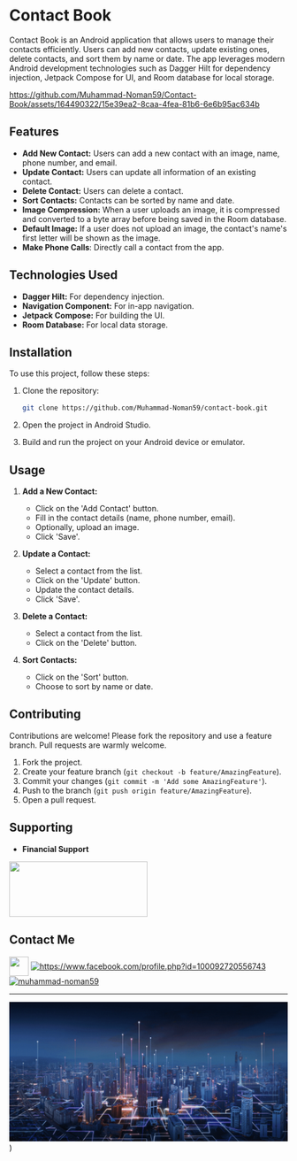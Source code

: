 # Contact Book

Contact Book is an Android application that allows users to manage their contacts efficiently. Users can add new contacts, update existing ones, delete contacts, and sort them by name or date. The app leverages modern Android development technologies such as Dagger Hilt for dependency injection, Jetpack Compose for UI, and Room database for local storage.



https://github.com/Muhammad-Noman59/Contact-Book/assets/164490322/15e39ea2-8caa-4fea-81b6-6e6b95ac634b



## Features

- **Add New Contact:** Users can add a new contact with an image, name, phone number, and email.
- **Update Contact:** Users can update all information of an existing contact.
- **Delete Contact:** Users can delete a contact.
- **Sort Contacts:** Contacts can be sorted by name and date.
- **Image Compression:** When a user uploads an image, it is compressed and converted to a byte array before being saved in the Room database.
- **Default Image:** If a user does not upload an image, the contact's name's first letter will be shown as the image.
- **Make Phone Calls**: Directly call a contact from the app.

## Technologies Used

- **Dagger Hilt:** For dependency injection.
- **Navigation Component:** For in-app navigation.
- **Jetpack Compose:** For building the UI.
- **Room Database:** For local data storage.


## Installation

To use this project, follow these steps:

1. Clone the repository:
    ```sh
    git clone https://github.com/Muhammad-Noman59/contact-book.git
    ```

2. Open the project in Android Studio.

3. Build and run the project on your Android device or emulator.

## Usage

1. **Add a New Contact:**
   - Click on the 'Add Contact' button.
   - Fill in the contact details (name, phone number, email).
   - Optionally, upload an image.
   - Click 'Save'.

2. **Update a Contact:**
   - Select a contact from the list.
   - Click on the 'Update' button.
   - Update the contact details.
   - Click 'Save'.

3. **Delete a Contact:**
   - Select a contact from the list.
   - Click on the 'Delete' button.

4. **Sort Contacts:**
   - Click on the 'Sort' button.
   - Choose to sort by name or date.

## Contributing

Contributions are welcome! Please fork the repository and use a feature branch. Pull requests are warmly welcome.

1. Fork the project.
2. Create your feature branch (`git checkout -b feature/AmazingFeature`).
3. Commit your changes (`git commit -m 'Add some AmazingFeature'`).
4. Push to the branch (`git push origin feature/AmazingFeature`).
5. Open a pull request.

## Supporting
- **Financial Support**
<p align="left">  <a href="https://coindrop.to/muhammad-noman59" target="blank"><img align="center" src="https://github.com/Muhammad-Noman59/Tip-And-Bill-Calculator/assets/164490322/ee086675-e265-4457-a07e-9d2d7ad9e671" height="100" width="250" /></a></p>


## Contact Me

<p align="left">  <a href="https://wa.me/923104881573" target="blank"><img align="center" src="https://seeklogo.com/images/W/whatsapp-icon-logo-BDC0A8063B-seeklogo.com.png" height="35" width="35" /></a> <a href="https://www.facebook.com/profile.php?id=100092720556743&mibextid=ZbWKwL" target="blank"><img align="center" src="https://raw.githubusercontent.com/rahuldkjain/github-profile-readme-generator/master/src/images/icons/Social/facebook.svg" alt="https://www.facebook.com/profile.php?id=100092720556743" height="35" width="35" /></a> <a href="https://linkedin.com/in/muhammad-noman59" target="blank"><img align="center" src="https://raw.githubusercontent.com/rahuldkjain/github-profile-readme-generator/master/src/images/icons/Social/linked-in-alt.svg" alt="muhammad-noman59" height="35" width="35" /></a>

---

 <img alt="gfi" src="https://github.com/Muhammad-Noman59/Muhammad-Noman59/blob/main/Thnks%20For%20Watching.gif">
)
